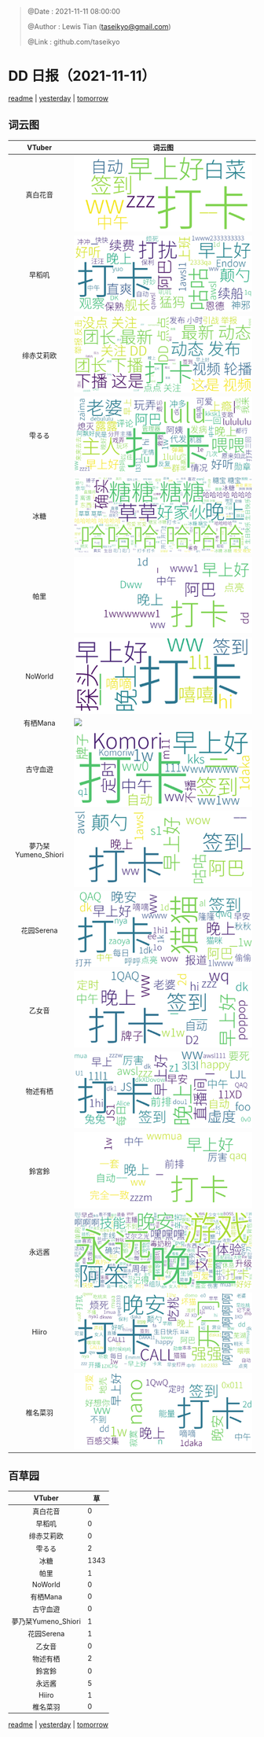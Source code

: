 > @Date    : 2021-11-11 08:00:00
>
> @Author  : Lewis Tian (taseikyo@gmail.com)
>
> @Link    : github.com/taseikyo

# DD 日报（2021-11-11）

[readme](../README.md) | [yesterday](2021-11-10.md) | [tomorrow](2021-11-12.md)

## 词云图

|VTuber|词云图|
|:-:|-|
|真白花音|![](../../images/daily/21402309_2021-11-11_purge_wordcloud.png)|
|早稻叽|![](../../images/daily/41682_2021-11-11_purge_wordcloud.png)|
|绯赤艾莉欧|![](../../images/daily/21396545_2021-11-11_purge_wordcloud.png)|
|雫るる|![](../../images/daily/21013446_2021-11-11_purge_wordcloud.png)|
|冰糖|![](../../images/daily/876396_2021-11-11_purge_wordcloud.png)|
|帕里|![](../../images/daily/4895312_2021-11-11_purge_wordcloud.png)|
|NoWorld|![](../../images/daily/21448649_2021-11-11_purge_wordcloud.png)|
|有栖Mana|![](../../images/daily/6542258_2021-11-11_purge_wordcloud.png)|
|古守血遊|![](../../images/daily/8725120_2021-11-11_purge_wordcloud.png)|
|夢乃栞Yumeno_Shiori|![](../../images/daily/14052636_2021-11-11_purge_wordcloud.png)|
|花园Serena|![](../../images/daily/14327465_2021-11-11_purge_wordcloud.png)|
|乙女音|![](../../images/daily/21320551_2021-11-11_purge_wordcloud.png)|
|物述有栖|![](../../images/daily/21449083_2021-11-11_purge_wordcloud.png)|
|鈴宮鈴|![](../../images/daily/21685677_2021-11-11_purge_wordcloud.png)|
|永远酱|![](../../images/daily/21701071_2021-11-11_purge_wordcloud.png)|
|Hiiro|![](../../images/daily/21919321_2021-11-11_purge_wordcloud.png)|
|椎名菜羽|![](../../images/daily/22347054_2021-11-11_purge_wordcloud.png)|

## 百草园

|VTuber|草|
|:-:|-|
|真白花音|0|
|早稻叽|0|
|绯赤艾莉欧|0|
|雫るる|2|
|冰糖|1343|
|帕里|1|
|NoWorld|0|
|有栖Mana|0|
|古守血遊|0|
|夢乃栞Yumeno_Shiori|1|
|花园Serena|1|
|乙女音|0|
|物述有栖|2|
|鈴宮鈴|0|
|永远酱|5|
|Hiiro|1|
|椎名菜羽|0|

[readme](../README.md) | [yesterday](2021-11-10.md) | [tomorrow](2021-11-12.md)
